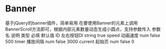 # Banner
基于jQuery的banner插件，简单易用
在要使用Banner的元素上调用BannerScroll方法即可，根据内部元素数量动态生成小圆点，支持参数传入
参数名   说明       类型    必填    默认值
ID      左右按钮DI  string  true
speed   动画速度    num     false   500
timer   播放间隔    num     false   3000
current 起始页      num     false   0
